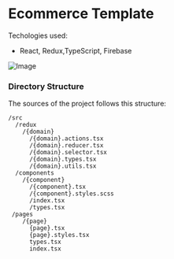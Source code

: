 # Ecommerce Template

Techologies used: 
- React, Redux,TypeScript, Firebase

![Image](https://res.cloudinary.com/dctggpdo6/image/upload/v1581147067/git%20repos/Screenshot_from_2020-02-08_09-26-53.png)

### Directory Structure

The sources of the project follows this structure:

```
/src
  /redux
    /{domain}
      /{domain}.actions.tsx
      /{domain}.reducer.tsx
      /{domain}.selector.tsx
      /{domain}.types.tsx
      /{domain}.utils.tsx
  /components
    /{component}
      /{component}.tsx
      /{component}.styles.scss
      /index.tsx
      /types.tsx
 /pages
    /{page}
      {page}.tsx
      {page}.styles.tsx
      types.tsx
      index.tsx
      
```
